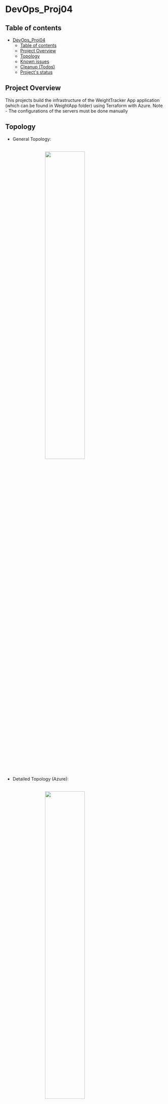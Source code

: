 # DevOps_Proj04
## Table of contents
- [DevOps_Proj04](#devops_proj04)
  - [Table of contents](#table-of-contents)
  - [Project Overview](#project-overview)
  - [Topology](#Topology)
  - [Known issues](#known-issues)
  - [Cleanup (Todos)](#Cleanup-(Todos))
  - [Project's status](#projects-status)


## Project Overview
This projects build the infrastructure of the WeightTracker App application (which can be found in WeightApp folder) using Terraform with Azure.
 Note - The configurations of the servers must be done manually


## Topology
* General Topology:

<br><kbd>
  <img style="display: block;margin-left: auto;margin-right: auto; width: 50%; height: 50%;" src="https://github.com/gy-m/DevOps/blob/main/Terraform/Project_04/Documentation/Architecture.jpeg">
</kbd> <br>
* Detailed Topology (Azure):

<br><kbd>
  <img style="display: block;margin-left: auto;margin-right: auto; width: 50%; height: 50%;" src="https://github.com/gy-m/DevOps/blob/main/Terraform/Project_04/Documentation/Topology.svg">
</kbd><br>


## Known Issues
Was not found a way to add "Target" association, in the "Inbound NAT rules" of both of the LoadBalancers. Therefore, this must be done manually:
1. LB GW - Navigate to "Inbound NAT rules" and edit the existing rule, so the "Target" Will be "VM-APP-01"
1. LB Middle - Navigate to "Inbound NAT rules" and edit the existing rule, so the "Target" Will be "VM-DB-01"


## Cleanup (Todos)
No need for additional cleanups


## Project's status
Finished


## Notes
There is a need to find a way for:
* Allowing RDP connection to all the VMs - At the moment only VM_APP_01 is accessible using the RDP, and should find a way to use the LB_GW's IP to connect to other VM-APPs
* Coping Disks from Windows / Linux VMs to other Windows / Linux VMs. For this purpose snapshots and images were created but should be found a way to use it.